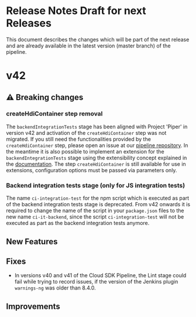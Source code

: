 # Release Notes Draft for next Releases

This document describes the changes which will be part of the next release and are already available in the latest version (master branch) of the pipeline.

# v42

## :warning: Breaking changes

### createHdiContainer step removal
The `backendIntegrationTests` stage has been aligned with Project 'Piper' in version v42 and activation of the `createHdiContainer` step was not migrated.
If you still need the functionalities provided by the `createHdiContainer` step, please open an issue at our [pipeline repository](https://github.com/SAP/cloud-s4-sdk-pipeline/issues/new?template=pipeline-issue.md).
In the meantime it is also possible to implement an extension for the `backendIntegrationTests` stage using the extensibility concept explained in the [documentation](https://sap.github.io/jenkins-library/extensibility/). 
The step `createHdiContainer` is still available for use in extensions, configuration options must be passed via parameters only.

### Backend integration tests stage (only for JS integration tests)
The name `ci-integration-test` for the npm script which is executed as part of the backend integration tests stage is deprecated.
From v42 onwards it is required to change the name of the script in your `package.json` files to the new name `ci-it-backend`, since the script `ci-integration-test` will not be executed as part as the backend integration tests anymore.

## New Features

## Fixes

* In versions v40 and v41 of the Cloud SDK Pipeline, the Lint stage could fail while trying to record issues, if the version of the Jenkins plugin `warnings-ng` was older than 8.4.0.

## Improvements
